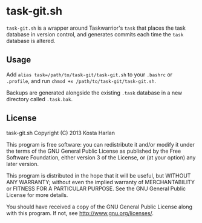 # task-git.sh

`task-git.sh` is a wrapper around Taskwarrior's `task` that places the task
database in version control, and generates commits each time the `task` database
is altered.

## Usage

Add `alias task=/path/to/task-git/task-git.sh` to your `.bashrc` or
`.profile`, and run `chmod +x /path/to/task-git/task-git.sh`.

Backups are generated alongside the existing `.task` database in a new directory
called `.task.bak`.

## License

task-git.sh
Copyright (C) 2013 Kosta Harlan

This program is free software: you can redistribute it and/or modify
it under the terms of the GNU General Public License as published by
the Free Software Foundation, either version 3 of the License, or
(at your option) any later version.

This program is distributed in the hope that it will be useful,
but WITHOUT ANY WARRANTY; without even the implied warranty of
MERCHANTABILITY or FITNESS FOR A PARTICULAR PURPOSE.  See the
GNU General Public License for more details.

You should have received a copy of the GNU General Public License
along with this program.  If not, see <http://www.gnu.org/licenses/>.

